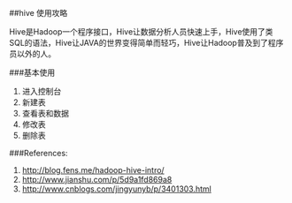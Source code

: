 ##hive 使用攻略

Hive是Hadoop一个程序接口，Hive让数据分析人员快速上手，Hive使用了类SQL的语法，Hive让JAVA的世界变得简单而轻巧，Hive让Hadoop普及到了程序员以外的人。

###基本使用

1. 进入控制台
2. 新建表
3. 查看表和数据
4. 修改表
5. 删除表




###References:

1. http://blog.fens.me/hadoop-hive-intro/
2. http://www.jianshu.com/p/5d9a1fd869a8
3. http://www.cnblogs.com/jingyunyb/p/3401303.html
